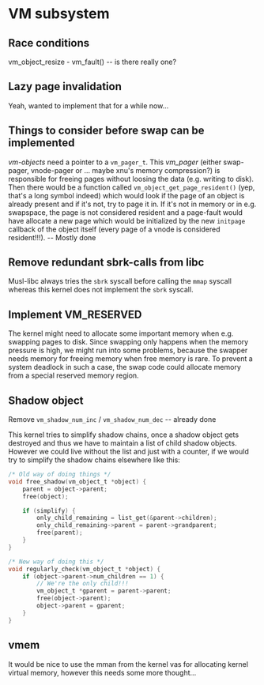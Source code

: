 # VM subsystem

## Race conditions

vm_object_resize - vm_fault() -- is there really one?

## Lazy page invalidation

Yeah, wanted to implement that for a while now...

## Things to consider before swap can be implemented
*vm-objects* need a pointer to a ```vm_pager_t```. This *vm_pager* (either swap-pager, vnode-pager or ... maybe xnu's memory compression?) is responsible for freeing pages without loosing the data (e.g. writing to disk). Then there would be a function called ```vm_object_get_page_resident()``` (yep, that's a long symbol indeed) which would look if the page of an object is already present and if it's not, try to page it in. If it's not in memory or in e.g. swapspace, the page is not considered resident and a page-fault would have allocate a new page which would be initialized by the new ```initpage``` callback of the object itself (every page of a vnode is considered resident!!!).
-- Mostly done

## Remove redundant sbrk-calls from libc

Musl-libc always tries the ```sbrk``` syscall before calling the ```mmap``` syscall whereas this kernel does not implement the ```sbrk``` syscall.

## Implement VM_RESERVED

The kernel might need to allocate some important memory when e.g. swapping pages to disk. Since swapping only happens when the memory pressure is high,
we might run into some problems, because the swapper needs memory for freeing memory when free memory is rare. To prevent a system deadlock in such a case, the swap code could allocate memory from a special reserved memory region.

## Shadow object

Remove ```vm_shadow_num_inc``` / ```vm_shadow_num_dec``` -- already done

This kernel tries to simplify shadow chains, once a shadow object gets destroyed and thus we have to maintain a list of child shadow objects. However we could live without the list and just with a counter, if we would try to simplify the shadow chains elsewhere like this:

```c
/* Old way of doing things */
void free_shadow(vm_object_t *object) {
	parent = object->parent;
	free(object);

	if (simplify) {
		only_child_remaining = list_get(&parent->children);
		only_child_remaining->parent = parent->grandparent;
		free(parent);
	}
}

/* New way of doing this */
void regularly_check(vm_object_t *object) {
	if (object->parent->num_children == 1) {
		// We're the only child!!!
		vm_object_t *gparent = parent->parent;
		free(object->parent);
		object->parent = gparent;
	}
}
```

## vmem

It would be nice to use the mman from the kernel vas for allocating kernel virtual memory, however this needs some more thought...
